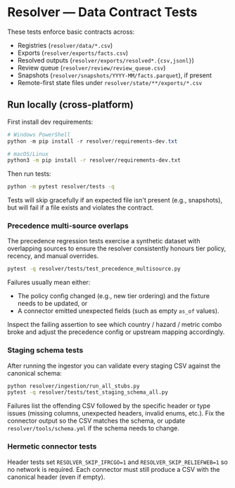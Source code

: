 # Resolver — Data Contract Tests

These tests enforce basic contracts across:
- Registries (`resolver/data/*.csv`)
- Exports (`resolver/exports/facts.csv`)
- Resolved outputs (`resolver/exports/resolved*.{csv,jsonl}`)
- Review queue (`resolver/review/review_queue.csv`)
- Snapshots (`resolver/snapshots/YYYY-MM/facts.parquet`), if present
- Remote-first state files under `resolver/state/**/exports/*.csv`

## Run locally (cross-platform)

First install dev requirements:

```powershell
# Windows PowerShell
python -m pip install -r resolver/requirements-dev.txt
```

```bash
# macOS/Linux
python3 -m pip install -r resolver/requirements-dev.txt
```

Then run tests:

```bash
python -m pytest resolver/tests -q
```

Tests will skip gracefully if an expected file isn't present (e.g., snapshots),
but will fail if a file exists and violates the contract.

### Precedence multi-source overlaps

The precedence regression tests exercise a synthetic dataset with overlapping
sources to ensure the resolver consistently honours tier policy, recency, and
manual overrides.

```bash
pytest -q resolver/tests/test_precedence_multisource.py
```

Failures usually mean either:

- The policy config changed (e.g., new tier ordering) and the fixture needs to
  be updated, or
- A connector emitted unexpected fields (such as empty `as_of` values).

Inspect the failing assertion to see which country / hazard / metric combo broke
and adjust the precedence config or upstream mapping accordingly.

### Staging schema tests

After running the ingestor you can validate every staging CSV against the canonical
schema:

```bash
python resolver/ingestion/run_all_stubs.py
pytest -q resolver/tests/test_staging_schema_all.py
```

Failures list the offending CSV followed by the specific header or type issues
(missing columns, unexpected headers, invalid enums, etc.). Fix the connector
output so the CSV matches the schema, or update `resolver/tools/schema.yml` if
the schema needs to change.

### Hermetic connector tests
Header tests set `RESOLVER_SKIP_IFRCGO=1` and `RESOLVER_SKIP_RELIEFWEB=1` so no network is required.
Each connector must still produce a CSV with the canonical header (even if empty).
